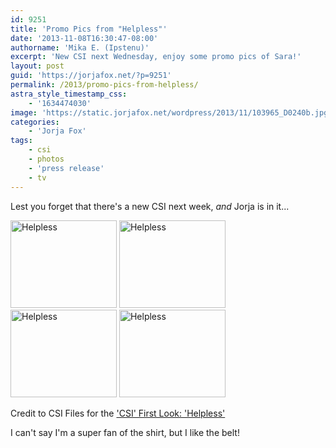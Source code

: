 ```yaml
---
id: 9251
title: 'Promo Pics from "Helpless"'
date: '2013-11-08T16:30:47-08:00'
authorname: 'Mika E. (Ipstenu)'
excerpt: 'New CSI next Wednesday, enjoy some promo pics of Sara!'
layout: post
guid: 'https://jorjafox.net/?p=9251'
permalink: /2013/promo-pics-from-helpless/
astra_style_timestamp_css:
    - '1634474030'
image: 'https://static.jorjafox.net/wordpress/2013/11/103965_D0240b.jpg'
categories:
    - 'Jorja Fox'
tags:
    - csi
    - photos
    - 'press release'
    - tv
---
```


Lest you forget that there's a new CSI next week, _and_ Jorja is in it...

<a href="https://jorjafox.net/gallery/tv/csi/pub/s14/promo/103965_d0092b.jpg"><img class="alignnone size-thumbnail wp-image-9253" alt="Helpless" src="//static.jorjafox.net/wordpress/2013/11/103965_d0092b_200_cw200_ch200_thumb-170x140.jpg" width="170" height="140" /></a> <a href="https://jorjafox.net/gallery/tv/csi/pub/s14/promo/103965_d0223b.jpg"><img class="alignnone size-thumbnail wp-image-9254" alt="Helpless" src="//static.jorjafox.net/wordpress/2013/11/103965_d0223b_200_cw200_ch200_thumb-170x140.jpg" width="170" height="140" /></a> <a href="https://jorjafox.net/gallery/tv/csi/pub/s14/promo/103965_d0237b.jpg"><img class="alignnone size-thumbnail wp-image-9255" alt="Helpless" src="//static.jorjafox.net/wordpress/2013/11/103965_d0237b_200_cw200_ch200_thumb-170x140.jpg" width="170" height="140" /></a> <a href="https://jorjafox.net/gallery/tv/csi/pub/s14/promo/103965_d0240b.jpg"><img class="alignnone size-thumbnail wp-image-9256" alt="Helpless" src="//static.jorjafox.net/wordpress/2013/11/103965_d0240b_200_cw200_ch200_thumb-170x140.jpg" width="170" height="140" /></a>

Credit to CSI Files for the <a href="http://www.csifiles.com/content/2013/11/csi-first-look-helpless/">'CSI' First Look: 'Helpless'</a>

I can't say I'm a super fan of the shirt, but I like the belt!
